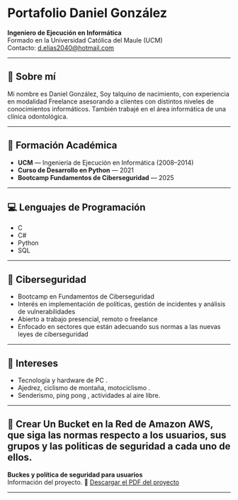 

# Portafolio Daniel González

**Ingeniero de Ejecución en Informática**  
Formado en la Universidad Católica del Maule (UCM)  
Contacto: [d.elias2040@hotmail.com](mailto:d.elias2040@hotmail.com)

---

## 🧠 Sobre mí

Mi nombre es Daniel González, Soy talquino de nacimiento, con experiencia en modalidad Freelance asesorando a clientes con distintos niveles de conocimientos informáticos. También trabajé en el área informática de una clínica odontológica.

---

## 🧪 Formación Académica

- **UCM** — Ingeniería de Ejecución en Informática (2008–2014)
- **Curso de Desarrollo en Python** — 2021
- **Bootcamp Fundamentos de Ciberseguridad** — 2025

---

## 💻 Lenguajes de Programación

- C
- C#
- Python
- SQL

---

## 🔐 Ciberseguridad

- Bootcamp en Fundamentos de Ciberseguridad  
- Interés en implementación de políticas, gestión de incidentes y análisis de vulnerabilidades  
- Abierto a trabajo presencial, remoto o freelance  
- Enfocado en sectores que están adecuando sus normas a las nuevas leyes de ciberseguridad

---

## 🎯 Intereses

- Tecnología y hardware de PC . 
- Ajedrez, ciclismo de montaña, motociclismo  .
- Senderismo, ping pong , actividades al aire libre.
  

---

## 🚀 Crear Un Bucket en la Red de Amazon AWS, que siga las normas  respecto a los usuarios, sus grupos y las politicas de seguridad a cada uno de ellos.


**Buckes y política de seguridad para usuarios**  
Información del proyecto.
📄 [Descargar el PDF del proyecto](./Bcuket%20AWS%20Portafolio.pdf)

---




